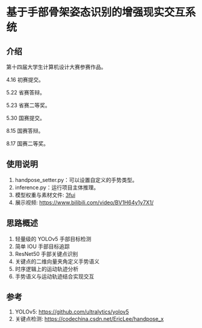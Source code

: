 # 基于手部骨架姿态识别的增强现实交互系统

## 介绍

第十四届大学生计算机设计大赛参赛作品。

4.16 初赛提交。

5.22 省赛答辩。

5.23 省赛二等奖。

5.30 国赛提交。

8.15 国赛答辩。

8.17 国赛二等奖。


## 使用说明

1. handpose_setter.py：可以设置自定义的手势类型。
2. inference.py：运行项目主体推理。
3. 模型权重与素材文件: [3fui](https://pan.baidu.com/s/1hJrEA3KU9_VKYF6O_eFB4Q)
4. 展示视频: https://www.bilibili.com/video/BV1H64y1y7X1/

## 思路概述

1. 轻量级的 YOLOv5 手部目标检测
2. 简单 IOU 手部目标追踪
3. ResNet50 手部关键点识别
4. 关键点的二维向量夹角定义手势语义
5. 时序逻辑上的运动轨迹分析
6. 手势语义与运动轨迹结合实现交互

## 参考

1.  YOLOv5: https://github.com/ultralytics/yolov5
2.  关键点检测: https://codechina.csdn.net/EricLee/handpose_x
